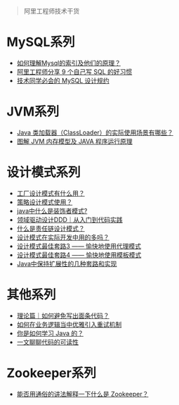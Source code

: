 <font face="幼圆">

> 阿里工程师技术干货

</font>

# MySQL系列

  - [如何理解Mysql的索引及他们的原理？](https://www.zhihu.com/question/26113830/answer/2274019227)
  - [阿里工程师分享 9 个自己写 SQL 的好习惯](https://www.zhihu.com/question/29619558/answer/1920919756)
  - [技术同学必会的 MySQL 设计规约](https://mp.weixin.qq.com/s/XC8e5iuQtfsrEOERffEZ-Q)

# JVM系列

  - [Java 类加载器（ClassLoader）的实际使用场景有哪些？](https://www.zhihu.com/question/46719811/answer/1739289578)
  - [图解 JVM 内存模型及 JAVA 程序运行原理](https://zhuanlan.zhihu.com/p/631232458)

# 设计模式系列

  - [工厂设计模式有什么用？](https://www.zhihu.com/question/24843188/answer/2690577309)
  - [策略设计模式使用？](https://www.zhihu.com/question/31162942/answer/2723018963)
  - [java中什么是装饰者模式?](https://www.zhihu.com/question/32007641/answer/2750755082)
  - [领域驱动设计DDD｜从入门到代码实践](https://zhuanlan.zhihu.com/p/633633788)
  - [什么是责任链设计模式？](https://www.zhihu.com/question/37027335/answer/2880644814)
  - [设计模式在实际开发中用的多吗？](https://www.zhihu.com/question/29477933/answer/3061179965)
  - [设计模式最佳套路3 —— 愉快地使用代理模式](https://zhuanlan.zhihu.com/p/381795745)
  - [设计模式最佳套路4 —— 愉快地使用模板模式](https://zhuanlan.zhihu.com/p/387233001)
  - [Java中保持扩展性的几种套路和实现](https://mp.weixin.qq.com/s/F42LqQncMDLQH-WWmZ28fA)

# 其他系列

  - [理论篇｜如何避免写出面条代码？](https://zhuanlan.zhihu.com/p/629830000)
  - [如何在业务逻辑当中优雅引入重试机制](https://zhuanlan.zhihu.com/p/349017775)
  - [你是如何学习 Java 的？](https://www.zhihu.com/question/265634331/answer/2360227934)
  - [一文聊聊代码的可读性](https://mp.weixin.qq.com/s/Ou-fgkOLnTKtosLSJWBf8w)

# Zookeeper系列

  - [能否用通俗的讲法解释一下什么是 Zookeeper？](https://www.zhihu.com/question/65852003/answer/2172164880)
  